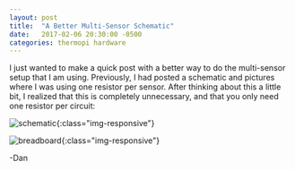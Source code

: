 ```yaml
---
layout: post
title:  "A Better Multi-Sensor Schematic"
date:   2017-02-06 20:30:00 -0500
categories: thermopi hardware 
---
```


I just wanted to make a quick post with a better way to do the multi-sensor setup that I am using. Previously, 
I had posted a schematic and pictures where I was using one resistor per sensor. After thinking about this a 
little bit, I realized that this is completely unnecessary, and that you only need one resistor per circuit:

![schematic]({{site.url}}/assets/2017-02-06-a-better-multisensor-schematic/schematic.png){:class="img-responsive"}

![breadboard]({{site.url}}/assets/2017-02-06-a-better-multisensor-schematic/breadboard.png){:class="img-responsive"}

-Dan